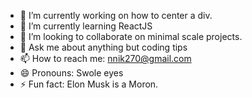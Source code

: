 
- 🔭 I’m currently working on how to center a div.
- 🌱 I’m currently learning ReactJS
- 👯 I’m looking to collaborate on minimal scale projects.
- 💬 Ask me about anything but coding tips
- 📫 How to reach me: nnik270@gmail.com
- 😄 Pronouns: Swole eyes
- ⚡ Fun fact: Elon Musk is a Moron.
